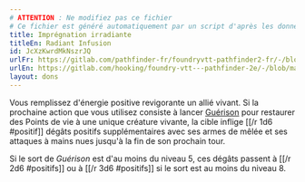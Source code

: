 ```yaml
---
# ATTENTION : Ne modifiez pas ce fichier
# Ce fichier est généré automatiquement par un script d'après les données du module Foundry VTT officiel et de sa traduction
title: Imprégnation irradiante
titleEn: Radiant Infusion
id: JcXzKwrdMkNszrJQ
urlFr: https://gitlab.com/pathfinder-fr/foundryvtt-pathfinder2-fr/-/blob/master/data/feats/JcXzKwrdMkNszrJQ.htm
urlEn: https://gitlab.com/hooking/foundry-vtt---pathfinder-2e/-/blob/master/packs/data/feats.db/radiant-infusion.json
layout: dons
---
```

Vous remplissez d'énergie positive revigorante un allié vivant. Si la prochaine action que vous utilisez consiste à lancer [Guérison](../sorts/guérison.md) pour restaurer des Points de vie à une unique créature vivante, la cible inflige [[/r 1d6 #positif]] dégâts positifs supplémentaires avec ses armes de mêlée et ses attaques à mains nues jusqu'à la fin de son prochain tour.

Si le sort de *Guérison* est d'au moins du niveau 5, ces dégâts passent à [[/r 2d6 #positifs]] ou à [[/r 3d6 #positifs]] si le sort est au moins du niveau 8.
